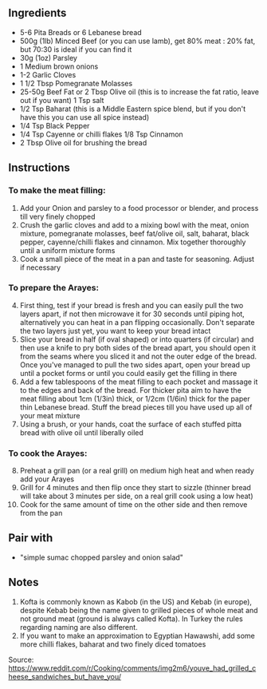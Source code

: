 ## Ingredients
- 5-6 Pita Breads or 6 Lebanese bread
- 500g (1lb) Minced Beef (or you can use lamb), get 80% meat : 20% fat, but 70:30 is ideal if you can find it
- 30g (1oz) Parsley
- 1 Medium brown onions
- 1-2 Garlic Cloves
- 1 1/2 Tbsp Pomegranate Molasses
- 25-50g Beef Fat or 2 Tbsp Olive oil (this is to increase the fat ratio, leave out if you want) 1 Tsp salt
- 1/2 Tsp Baharat (this is a Middle Eastern spice blend, but if you don't have this you can use all spice instead)
- 1/4 Tsp Black Pepper
- 1/4 Tsp Cayenne or chilli flakes 1/8 Tsp Cinnamon
- 2 Tbsp Olive oil for brushing the bread
## Instructions
### To make the meat filling:
1. Add your Onion and parsley to a food processor or blender, and process till very finely chopped
2. Crush the garlic cloves and add to a mixing bowl with the meat, onion mixture, pomegranate molasses, beef fat/olive oil, salt, baharat, black pepper, cayenne/chilli flakes and cinnamon. Mix together thoroughly until a uniform mixture forms
3. Cook a small piece of the meat in a pan and taste for seasoning. Adjust if necessary
### To prepare the Arayes:
4. First thing, test if your bread is fresh and you can easily pull the two layers apart, if not then microwave it for 30 seconds until piping hot, alternatively you can heat in a pan flipping occasionally. Don't separate the two layers just yet, you want to keep your bread intact
5. Slice your bread in half (if oval shaped) or into quarters (if circular) and then use a knife to pry both sides of the bread apart, you should open it from the seams where you sliced it and not the outer edge of the bread. Once you've managed to pull the two sides apart, open your bread up until a pocket forms or until you could easily get the filling in there
6. Add a few tablespoons of the meat filling to each pocket and massage it to the edges and back of the bread. For thicker pita aim to have the meat filling about 1cm (1/3in) thick, or 1/2cm (1/6in) thick for the paper thin Lebanese bread. Stuff the bread pieces till you have used up all of your meat mixture
7. Using a brush, or your hands, coat the surface of each stuffed pitta bread with olive oil until liberally oiled
### To cook the Arayes:
8. Preheat a grill pan (or a real grill) on medium high heat and when ready add your Arayes
9. Grill for 4 minutes and then flip once they start to sizzle (thinner bread will take about 3 minutes per side, on a real grill cook using a low heat)
10. Cook for the same amount of time on the other side and then remove from the pan
## Pair with
- "simple sumac chopped parsley and onion salad"
## Notes
1. Kofta is commonly known as Kabob (in the US) and Kebab (in europe), despite Kebab being the name given to grilled pieces of whole meat and not ground meat (ground is always called Kofta). In Turkey the rules regarding naming are also different.
2. If you want to make an approximation to Egyptian Hawawshi, add some more chilli flakes, baharat and two finely diced tomatoes

Source: https://www.reddit.com/r/Cooking/comments/img2m6/youve_had_grilled_cheese_sandwiches_but_have_you/
